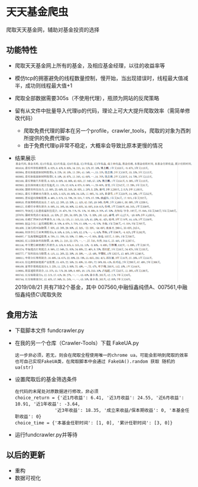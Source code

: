# 天天基金爬虫
爬取天天基金网，辅助对基金投资的选择

## 功能特性
- 爬取天天基金网上所有的基金，及相应基金经理，以往的收益率等

- 模仿tcp的拥塞避免的线程数量控制，慢开始，当出现错误时，线程最大值减半，成功则线程最大值+1
- 爬取全部数据需要305s（不使用代理），瓶颈为网站的反爬策略
- 留有从文件中批量导入代理ip的代码，理论上可大大提升爬取效率（需简单修改代码）
    - 爬取免费代理的脚本在另一个profile，crawler_tools，爬取的对象为西刺所提供的免费代理ip
    - 由于免费代理ip非常不稳定，大概率会导致比原本更慢的情况
- 结果展示
![Image text](./image/result.png)
    2019/08/21 共有7182个基金，其中 007560,中融恒鑫纯债A、007561,中融恒鑫纯债C\爬取失败

## 食用方法
- 下载脚本文件 fundcrawler.py
- 在我的另一个仓库（Crawler-Tools）下载 FakeUA.py

      这一步非必须，若无，则会在爬取全程使用唯一的chrome ua，可能会影响到爬取的效率
      也可自己实现FakeUA类，在爬取脚本中会通过 FakeUA().random 获取 随机的ua(str)
- 设置爬取后的基金筛选条件
      
      在代码的末尾处对原数据进行修改，非必须
      choice_return = {'近1月收益': 6.41, '近3月收益': 24.55, '近6月收益': 10.91, '近1年收益': -3.64,
                     '近3年收益': 18.35, '成立来收益/保本期收益': 0, '本基金任职收益': 0}
      choice_time = {'本基金任职时间': [1, 0], '累计任职时间': [3, 0]}

- 运行fundcrawler.py并等待
      
## 以后的更新
- 重构
- 数据可视化
